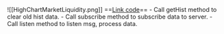 ![[HighChartMarketLiquidity.png]]
==[Link code](src\views\MarketLiquidity\index.js)==
	 - Call getHist method to clear old hist data. 
	 - Call subscribe method to subscribe data to server.
	 - Call listen method to listen msg, process data.